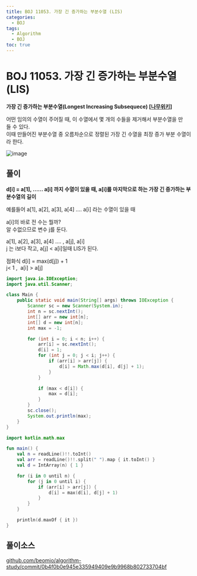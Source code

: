 ```yaml
---
title: BOJ 11053. 가장 긴 증가하는 부분수열 (LIS)
categories:
  - BOJ
tags:
  - Algorithm
  - BOJ
toc: true
---
```


# **BOJ 11053. 가장 긴 증가하는 부분수열 (LIS)**
**가장 긴 증가하는 부분수열(Longest Increasing Subsequece) \[[나무위키\]](https://namu.wiki/w/%EC%B5%9C%EC%9E%A5%20%EC%A6%9D%EA%B0%80%20%EB%B6%80%EB%B6%84%20%EC%88%98%EC%97%B4)**  
  
어떤 임의의 수열이 주어질 때, 이 수열에서 몇 개의 수들을 제거해서 부분수열을 만들 수 있다.  
이때 만들어진 부분수열 중 오름차순으로 정렬된 가장 긴 수열을 최장 증가 부분 수열이라 한다.  
  
![image](https://user-images.githubusercontent.com/39984656/134814873-10c9a8ef-0209-4c24-b66d-e67683511aa4.png)

## **풀이**
**d[i] = a[1], ...... a[i] 까지 수열이 있을 때, a[i]를 마지막으로 하는 가장 긴 증가하는 부분수열의 길이**  
  
예를들어 a[1], a[2], a[3], a[4] .... a[i] 라는 수열이 있을 때   
  
a[i]의 바로 전 수는 뭘까?  
알 수없으므로 변수 j를 둔다.  
  
a[1], a[2], a[3], a[4] .... , a[j], a[i]  
j 는 i보다 작고, a[j] < a[i]일때 LIS가 된다.  
  
점화식
d[i] = max(d[j]) + 1  
j< 1 ,  a[i] > a[j]
```java
import java.io.IOException;
import java.util.Scanner;

class Main {
    public static void main(String[] args) throws IOException {
        Scanner sc = new Scanner(System.in);
        int n = sc.nextInt();
        int[] arr = new int[n];
        int[] d = new int[n];
        int max = -1;

        for (int i = 0; i < n; i++) {
            arr[i] = sc.nextInt();
            d[i] = 1;
            for (int j = 0; j < i; j++) {
                if (arr[i] > arr[j]) {
                    d[i] = Math.max(d[i], d[j] + 1);
                }
            }

            if (max < d[i]) {
                max = d[i];
            }
        }
        sc.close();
        System.out.println(max);
    }
}
```

```kotlin
import kotlin.math.max

fun main() {
    val n = readLine()!!.toInt()
    val arr = readLine()!!.split(" ").map { it.toInt() }
    val d = IntArray(n) { 1 }

    for (i in 0 until n) {
        for (j in 0 until i) {
            if (arr[i] > arr[j]) {
                d[i] = max(d[i], d[j] + 1)
            }
        }
    }

    println(d.maxOf { it })
}
```

## 풀이소스
[github.com/beomjo/algorithm-study/commit/0b4f0b0e945e335949409e9b9968b802733704bf](https://github.com/beomjo/algorithm-study/commit/0b4f0b0e945e335949409e9b9968b802733704bf)
